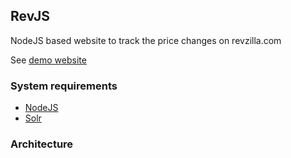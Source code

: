 ## RevJS
NodeJS based website to track the price changes on revzilla.com

See [demo website](http://price.liang.center)

### System requirements
* [NodeJS](https://nodejs.org)
* [Solr](http://lucene.apache.org/solr/)

### Architecture

